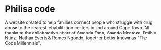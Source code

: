 ﻿# Philisa code

A website created to help families connect people who struggle with drug abuse to the nearest rehabilitation centers in and around Cape Town. All thanks to the collaborative effort of Amanda Fono, Asanda Mnotoza, Emihle Ntinzi, Nathan Everts & Romeo Ngondo, together better known as "The Code Millennials".
